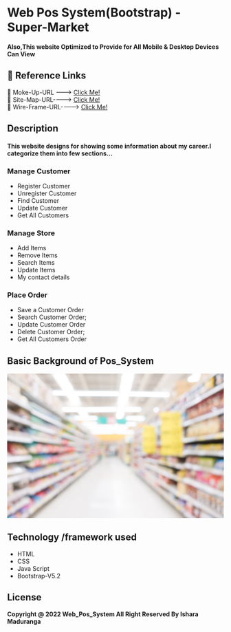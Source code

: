 # Web Pos System(Bootstrap) - Super-Market
#### Also,This website Optimized to Provide for All Mobile & Desktop Devices Can View

## :link: Reference Links

🌱 Moke-Up-URL ---> [Click Me!]()<br>
🌱 Site-Map-URL----> [Click Me!]()<br>
🌱 Wire-Frame-URL----> [Click Me!]()<br>

## Description
#### This website designs for showing some information about my career.I categorize them into few sections...
### Manage Customer
* Register Customer
* Unregister Customer
* Find Customer
* Update Customer
* Get All Customers

### Manage Store
* Add Items
* Remove Items
* Search Items
* Update Items
* My contact details

### Place Order
* Save a Customer Order
* Search Customer Order;
* Update Customer Order
* Delete Customer Order;
* Get All Customers Order




## Basic Background of Pos_System
<img src="assests/images/supermarket.jpg">

## Technology /framework used
* HTML
* CSS
* Java Script
* Bootstrap-V5.2

## License
**Copyright @ 2022 Web_Pos_System All Right Reserved By Ishara Maduranga**


